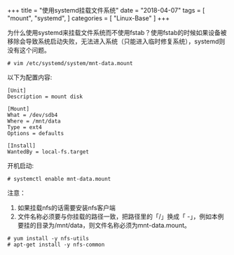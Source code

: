 +++
title = "使用systemd挂载文件系统"
date = "2018-04-07"
tags = [ "mount", "systemd", ]
categories = [
	"Linux-Base"
]
+++

为什么使用systemd来挂载文件系统而不使用fstab？使用fstab的时候如果设备被移除会导致系统启动失败，无法进入系统（只能进入临时修复系统），systemd则没有这个问题。


```shell
# vim /etc/systemd/system/mnt-data.mount
```

以下为配置内容:

```shell
[Unit]
Description = mount disk

[Mount]
What = /dev/sdb4
Where = /mnt/data
Type = ext4
Options = defaults

[Install]
WantedBy = local-fs.target
```

开机启动:

```shell
# systemctl enable mnt-data.mount
```

注意：
1. 如果挂载nfs的话需要安装nfs客户端
2. 文件名称必须要与你挂载的路径一致，把路径里的「/」换成「 -」，例如本例要挂的目录为/mnt/data，则文件名称必须为mnt-data.mount。

```shell
# yum install -y nfs-utils
# apt-get install -y nfs-common
```

